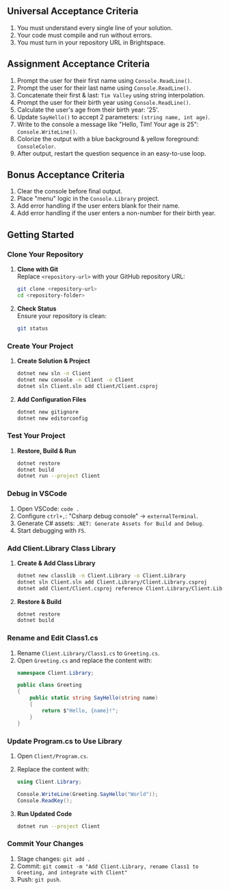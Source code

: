 ## Universal Acceptance Criteria

1. You must understand every single line of your solution.
1. Your code must compile and run without errors.
1. You must turn in your repository URL in Brightspace.

## Assignment Acceptance Criteria

1. Prompt the user for their first name using `Console.ReadLine()`. 
1. Prompt the user for their last name using `Console.ReadLine()`. 
1. Concatenate their first & last: `Tim Valley` using string interpolation.
1. Prompt the user for their birth year using `Console.ReadLine()`.
1. Calculate the user's age from their birth year: '25'.
1. Update `SayHello()` to accept 2 parameters: `(string name, int age)`.
1. Write to the console a message like "Hello, Tim! Your age is 25": `Console.WriteLine()`.
1. Colorize the output with a blue background & yellow foreground: `ConsoleColor`.
1. After output, restart the question sequence in an easy-to-use loop. 

## Bonus Acceptance Criteria

1. Clear the console before final output. 
1. Place "menu" logic in the `Console.Library` project. 
1. Add error handling if the user enters blank for their name.
1. Add error handling if the user enters a non-number for their birth year.

## Getting Started

### Clone Your Repository  
1. **Clone with Git**  
   Replace `<repository-url>` with your GitHub repository URL:  
   ```bash
   git clone <repository-url>
   cd <repository-folder>
   ```  

2. **Check Status**  
   Ensure your repository is clean:  
   ```bash
   git status
   ```  

### Create Your Project  
1. **Create Solution & Project**  
   ```bash
   dotnet new sln -n Client  
   dotnet new console -n Client -o Client  
   dotnet sln Client.sln add Client/Client.csproj  
   ```  

2. **Add Configuration Files**  
   ```bash
   dotnet new gitignore  
   dotnet new editorconfig  
   ```  

### Test Your Project  
1. **Restore, Build & Run**  
   ```bash
   dotnet restore  
   dotnet build  
   dotnet run --project Client  
   ```  

### Debug in VSCode  
1. Open VSCode: `code .`  
2. Configure `ctrl+,`: "Csharp debug console" → `externalTerminal`.  
3. Generate C# assets: `.NET: Generate Assets for Build and Debug`.  
4. Start debugging with `F5`.  

### Add Client.Library Class Library  
1. **Create & Add Class Library**  
   ```bash
   dotnet new classlib -n Client.Library -o Client.Library  
   dotnet sln Client.sln add Client.Library/Client.Library.csproj  
   dotnet add Client/Client.csproj reference Client.Library/Client.Library.csproj  
   ```  

2. **Restore & Build**  
   ```bash
   dotnet restore  
   dotnet build  
   ```  

### Rename and Edit Class1.cs  
1. Rename `Client.Library/Class1.cs` to `Greeting.cs`.  
2. Open `Greeting.cs` and replace the content with:  
   ```csharp
   namespace Client.Library;

   public class Greeting
   {
       public static string SayHello(string name)
       {
           return $"Hello, {name}!";
       }
   }
   ```  

### Update Program.cs to Use Library  
1. Open `Client/Program.cs`.  
2. Replace the content with:  
   ```csharp
   using Client.Library;

   Console.WriteLine(Greeting.SayHello("World"));
   Console.ReadKey();
   ```  

3. **Run Updated Code**  
   ```bash
   dotnet run --project Client  
   ```  

### Commit Your Changes  
1. Stage changes: `git add .`  
2. Commit: `git commit -m "Add Client.Library, rename Class1 to Greeting, and integrate with Client"`  
3. Push: `git push`.  

